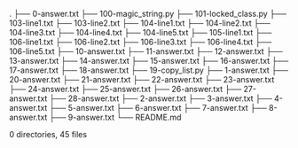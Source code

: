 .
├── 0-answer.txt
├── 100-magic_string.py
├── 101-locked_class.py
├── 103-line1.txt
├── 103-line2.txt
├── 104-line1.txt
├── 104-line2.txt
├── 104-line3.txt
├── 104-line4.txt
├── 104-line5.txt
├── 105-line1.txt
├── 106-line1.txt
├── 106-line2.txt
├── 106-line3.txt
├── 106-line4.txt
├── 106-line5.txt
├── 10-answer.txt
├── 11-answer.txt
├── 12-answer.txt
├── 13-answer.txt
├── 14-answer.txt
├── 15-answer.txt
├── 16-answer.txt
├── 17-answer.txt
├── 18-answer.txt
├── 19-copy_list.py
├── 1-answer.txt
├── 20-answer.txt
├── 21-answer.txt
├── 22-answer.txt
├── 23-answer.txt
├── 24-answer.txt
├── 25-answer.txt
├── 26-answer.txt
├── 27-answer.txt
├── 28-answer.txt
├── 2-answer.txt
├── 3-answer.txt
├── 4-answer.txt
├── 5-answer.txt
├── 6-answer.txt
├── 7-answer.txt
├── 8-answer.txt
├── 9-answer.txt
└── README.md

0 directories, 45 files
